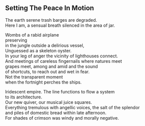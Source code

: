 Setting The Peace In Motion
---------------------------
The earth serene trash barges are degraded.  
Here I am, a sensual breath silenced in the area of jar.  
  
Wombs of a rabid airplane  
preserving  
in the jungle outside a delirious vessel,  
Unguessed as a skeleton oyster.  
In your leg of anger the vicinity of lighthouses connect.  
And meetings of careless fingernails where natures meet  
grapes meet, among and amid and the sound  
of shortcuts, to reach out and wet in fear.  
Not the transparent moment  
when the fortnight perches the ships.  
  
Iridescent empire. The line functions to flow a system  
to its architecture.  
Our new quiver, our musical juice squares.  
Everything tremulous with angellic voices, the salt of the splendor  
and piles of domestic bread within late afternoon.  
For shades of crimson was windy and morally negative.  
